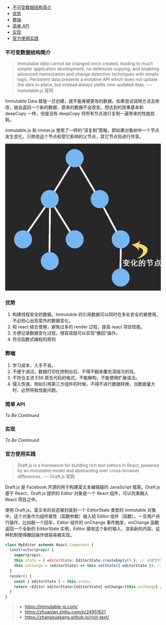 - [不可变数据结构简介](#不可变数据结构简介)
- [优势](#优势)
- [弊端](#弊端)
- [简单 API](#简单-api)
- [实现](#实现)
- [官方使用实践](#官方使用实践)

### 不可变数据结构简介

> Immutable data cannot be changed once created, leading to much simpler application development, no defensive copying, and enabling advanced memoization and change detection techniques with simple logic. Persistent data presents a mutative API which does not update the data in-place, but instead always yields new updated data. --- immutable.js 官网

Immutable Data 就是一旦创建，就不能再被更改的数据。如果尝试调用方法去修改，就会返回一个新的数据，原来的数据不会改变。想达到的效果基本和 deepCopy 一样，但是没有 deepCopy 将所有节点进行复制一遍带来的性能损耗。

immutable.js 和 immer.js 使用了一样的“深复制”策略，即如果对象树中一个节点发生变化，只修改这个节点和受它影响的父节点，其它节点则进行共享。

![clone](../assets/immutable)

### 优势

1. 构建线程安全的数据。Immutable 的引用数据可以同时在多处安全的被使用，不必担心出现意外的数据变化。
2. 和 react 结合使用，避免过多的 render 过程，提高 react 项目性能。
3. 方便记录数据变化过程，很容易就可以实现“撤回”操作。
4. 符合函数式编程的原则

### 弊端

1. 学习成本，入手不易。
2. 不便于调试，数据打印在控制台后，不得不翻来覆去深层次的找。
3. 不符合主流 ES6 原生代码的格式，不能解构，不能使用扩展语法。
4. 侵入性强，例如引用第三方组件的时候，不得不进行数据转换，当数据量大时，必然导致性能问题。

### 简单 API

_To Be Continued_

### 实现

_To Be Continued_

### 官方使用实践

> Draft.js is a framework for building rich text editors in React, powered by an immutable model and abstracting over cross-browser differences. --- Draft.js 官网

Draft.js 是 Facebook 开源的用于构建富文本编辑器的 JavaScript 框架。Draft.js 基于 React，Draft.js 提供的 Editor 对象是一个 React 组件，可以完美融入 React 项目之中。

使用 Draft.js，富文本的状态被封装到一个 EditorState 类型的 immutable 对象中，这个对象作为组件属性（函数参数）输入给 Editor 组件（函数）。一旦用户进行操作，比如敲一个回车，Editor 组件的 onChange 事件触发，onChange 函数返回一个全新的 EditorState 实例，Editor 接收这个新的输入，渲染新的内容。这种机制使得撤回操作很容易被实现。

```js
class MyEditor extends React.Component {
  constructor(props) {
    super(props);
    this.state = { editorState: EditorState.createEmpty() }; // 创建空的 EditorState 对象
    this.onChange = (editorState) => this.setState({ editorState }); // 用全新的 EditorState 实例替换
  }
  render() {
    const { editorState } = this.state;
    return <Editor editorState={editorState} onChange={this.onChange} />;
  }
}
```

> - https://immutable-js.com/
> - https://zhuanlan.zhihu.com/p/24951621
> - https://zhangxuekang.github.io/rich-text/
